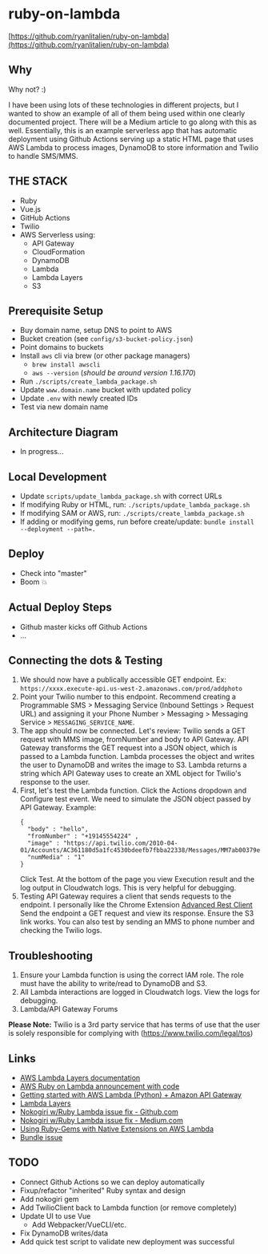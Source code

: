 # ruby-on-lambda

[https://github.com/ryanlitalien/ruby-on-lambda](https://github.com/ryanlitalien/ruby-on-lambda)

## Why

Why not? :)

I have been using lots of these technologies in different projects, but I wanted to show an example of all of them being
used within one clearly documented project. There will be a Medium article to go along with this as well. Essentially, 
this is an example serverless app that has automatic deployment using Github Actions serving up a static HTML page that
uses AWS Lambda to process images, DynamoDB to store information and Twilio to handle SMS/MMS.

## THE STACK

* Ruby
* Vue.js
* GitHub Actions
* Twilio
* AWS Serverless using:
  * API Gateway
  * CloudFormation 
  * DynamoDB
  * Lambda
  * Lambda Layers
  * S3 

## Prerequisite Setup
* Buy domain name, setup DNS to point to AWS
* Bucket creation (see `config/s3-bucket-policy.json`)
* Point domains to buckets
* Install `aws` cli via brew (or other package managers)
  * `brew install awscli` 
  * `aws --version` (_should be around version 1.16.170_)
* Run `./scripts/create_lambda_package.sh`
* Update `www.domain.name` bucket with updated policy
* Update `.env` with newly created IDs
* Test via new domain name

## Architecture Diagram

* In progress...

## Local Development

* Update `scripts/update_lambda_package.sh` with correct URLs
* If modifying Ruby or HTML, run: `./scripts/update_lambda_package.sh`
* If modifying SAM or AWS, run: `./scripts/create_lambda_package.sh`
* If adding or modifying gems, run before create/update: `bundle install --deployment --path=.`

## Deploy

* Check into "master"
* Boom 💥

## Actual Deploy Steps
* Github master kicks off Github Actions
* ...

## Connecting the dots & Testing

1. We should now have a publically accessible GET endpoint. Ex: `https://xxxx.execute-api.us-west-2.amazonaws.com/prod/addphoto`
2. Point your Twilio number to this endpoint. Recommend creating a Programmable SMS > Messaging Service (Inbound Settings > Request URL) and assigning it your Phone Number > Messaging > Messaging Service > `MESSAGING_SERVICE_NAME`.
3. The app should now be connected. Let's review: Twilio sends a GET request with MMS image, fromNumber and body to API Gateway. API Gateway transforms the GET request into a JSON object, which is passed to a Lambda function. Lambda processes the object and writes the user to DynamoDB and writes the image to S3. Lambda returns a string which API Gateway uses to create an XML object for Twilio's response to the user.
4. First, let's test the Lambda function. Click the Actions dropdown and Configure test event. We need to simulate the JSON object passed by API Gateway. Example:      
    ```
    {
      "body" : "hello",
      "fromNumber" : "+19145554224" ,
      "image" : "https://api.twilio.com/2010-04-01/Accounts/AC361180d5a1fc4530bdeefb7fbba22338/Messages/MM7ab00379ec67dd1391a2b13388dfd2c0/Media/ME7a70cb396964e377bab09ef6c09eda2a",
      "numMedia" : "1"
    }
    ```
    Click Test. At the bottom of the page you view Execution result and the log output in Cloudwatch logs. This is very helpful for debugging.  
5. Testing API Gateway requires a client that sends requests to the endpoint. I personally like the Chrome Extension [Advanced Rest Client](https://chrome.google.com/webstore/detail/advanced-rest-client/hgmloofddffdnphfgcellkdfbfbjeloo?hl=en-US) Send the endpoint a GET request and view its response. Ensure the S3 link works. You can also test by sending an MMS to phone number and checking the Twilio logs.

## Troubleshooting

1. Ensure your Lambda function is using the correct IAM role. The role must have the ability to write/read to DynamoDB and S3.
2. All Lambda interactions are logged in Cloudwatch logs. View the logs for debugging.
3. Lambda/API Gateway Forums

**Please Note:** Twilio is a 3rd party service that has terms of use that the user is solely responsible for complying with (https://www.twilio.com/legal/tos)

## Links

* [AWS Lambda Layers documentation](https://docs.aws.amazon.com/lambda/latest/dg/configuration-layers.html)
* [AWS Ruby on Lambda announcement with code](https://aws.amazon.com/blogs/compute/announcing-ruby-support-for-aws-lambda/)
* [Getting started with AWS Lambda (Python) + Amazon API Gateway](https://github.com/aws-samples/lambda-apigateway-twilio-tutorial)
* [Lambda Layers](https://medium.com/devopslinks/how-to-use-aws-lambda-layers-f4fe6624aff1)
* [Nokogiri w/Ruby Lambda issue fix - Github.com](https://github.com/stevenringo/lambda-ruby-pg-nokogiri)
* [Nokogiri w/Ruby Lambda issue fix - Medium.com](https://www.stevenringo.com/ruby-in-aws-lambda-with-postgresql-nokogiri/)
* [Using Ruby-Gems with Native Extensions on AWS Lambda](https://blog.francium.tech/using-ruby-gems-with-native-extensions-on-aws-lambda-aa4a3b8862c9)
* [Bundle issue](https://stackoverflow.com/questions/53634260/how-can-i-get-my-aws-lambda-to-access-gems-stored-in-vendor-bundle)


## TODO

* Connect Github Actions so we can deploy automatically
* Fixup/refactor "inherited" Ruby syntax and design
* Add nokogiri gem
* Add TwilioClient back to Lambda function (or remove completely)
* Update UI to use Vue
  * Add Webpacker/VueCLI/etc.
* Fix DynamoDB writes/data
* Add quick test script to validate new deployment was successful
